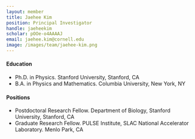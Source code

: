 ```yaml
---
layout: member
title: Jaehee Kim
position: Principal Investigator
handle: jaeheekim
scholar: pOOe-o4AAAAJ
email: jaehee.kim@cornell.edu
image: /images/team/jaehee-kim.png
---
```




#### Education
* Ph.D. in Physics. Stanford University, Stanford, CA
* B.A. in Physics and Mathematics. Columbia University, New York, NY

#### Positions 
* Postdoctoral Research Fellow. Department of Biology, Stanford University, Stanford, CA
* Graduate Research Fellow. PULSE Institute, SLAC National Accelerator Laboratory. Menlo Park, CA 
